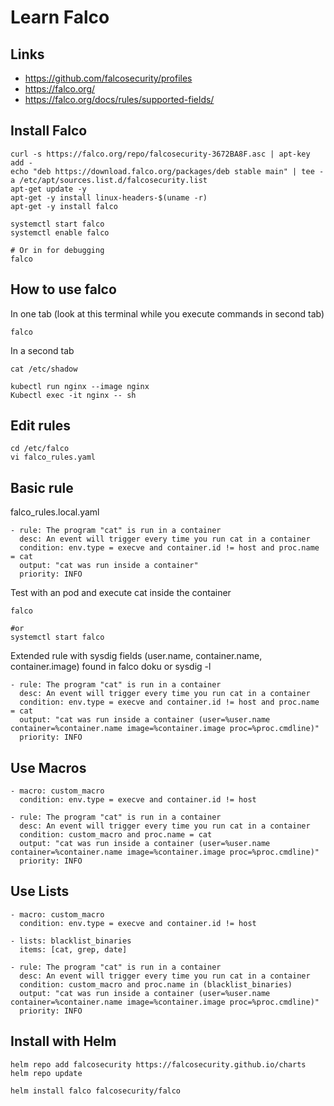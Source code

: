 # Learn Falco

## Links

- https://github.com/falcosecurity/profiles
- https://falco.org/
- https://falco.org/docs/rules/supported-fields/


## Install Falco

```
curl -s https://falco.org/repo/falcosecurity-3672BA8F.asc | apt-key add -
echo "deb https://download.falco.org/packages/deb stable main" | tee -a /etc/apt/sources.list.d/falcosecurity.list
apt-get update -y
apt-get -y install linux-headers-$(uname -r)
apt-get -y install falco
```

```
systemctl start falco
systemctl enable falco

# Or in for debugging
falco
```



## How to use falco

In one tab (look at this terminal while you execute commands in second tab)
```
falco
```


In a second tab
```
cat /etc/shadow

kubectl run nginx --image nginx
Kubectl exec -it nginx -- sh
```


## Edit rules

```
cd /etc/falco
vi falco_rules.yaml
```


## Basic rule


falco_rules.local.yaml
```
- rule: The program "cat" is run in a container
  desc: An event will trigger every time you run cat in a container
  condition: env.type = execve and container.id != host and proc.name = cat
  output: "cat was run inside a container"
  priority: INFO
```

Test with an pod and execute cat inside the container
```
falco

#or
systemctl start falco
```



Extended rule with sysdig fields (user.name, container.name, container.image) found in falco doku or sysdig -l
```
- rule: The program "cat" is run in a container
  desc: An event will trigger every time you run cat in a container
  condition: env.type = execve and container.id != host and proc.name = cat
  output: "cat was run inside a container (user=%user.name container=%container.name image=%container.image proc=%proc.cmdline)"
  priority: INFO
```



## Use Macros

```
- macro: custom_macro
  condition: env.type = execve and container.id != host
  
- rule: The program "cat" is run in a container
  desc: An event will trigger every time you run cat in a container
  condition: custom_macro and proc.name = cat
  output: "cat was run inside a container (user=%user.name container=%container.name image=%container.image proc=%proc.cmdline)"
  priority: INFO
```


## Use Lists

```
- macro: custom_macro
  condition: env.type = execve and container.id != host
  
- lists: blacklist_binaries
  items: [cat, grep, date]
  
- rule: The program "cat" is run in a container
  desc: An event will trigger every time you run cat in a container
  condition: custom_macro and proc.name in (blacklist_binaries)
  output: "cat was run inside a container (user=%user.name container=%container.name image=%container.image proc=%proc.cmdline)"
  priority: INFO
```




## Install with Helm

```
helm repo add falcosecurity https://falcosecurity.github.io/charts
helm repo update

helm install falco falcosecurity/falco
```








